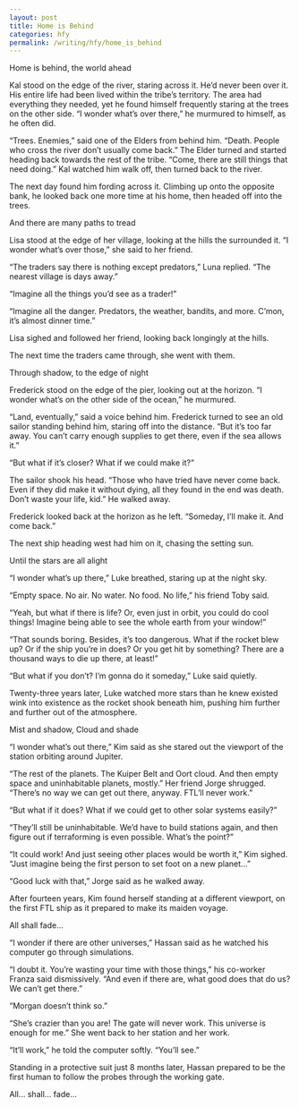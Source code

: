 ```yaml
---
layout: post
title: Home is Behind
categories: hfy
permalink: /writing/hfy/home_is_behind
---
```


Home is behind, the world ahead

Kal stood on the edge of the river, staring across it. He’d never been over it. His entire life had been lived within the tribe’s territory. The area had everything they needed, yet he found himself frequently staring at the trees on the other side. “I wonder what’s over there,” he murmured to himself, as he often did. 

“Trees. Enemies,” said one of the Elders from behind him. “Death. People who cross the river don’t usually come back.” The Elder turned and started heading back towards the rest of the tribe. “Come, there are still things that need doing.” Kal watched him walk off, then turned back to the river.

The next day found him fording across it. Climbing up onto the opposite bank, he looked back one more time at his home, then headed off into the trees.

And there are many paths to tread

Lisa stood at the edge of her village, looking at the hills the surrounded it. “I wonder what’s over those,” she said to her friend. 

“The traders say there is nothing except predators,” Luna replied. “The nearest village is days away.” 

“Imagine all the things you’d see as a trader!”

“Imagine all the danger. Predators, the weather, bandits, and more. C’mon, it’s almost dinner time.”

Lisa sighed and followed her friend, looking back longingly at the hills.

The next time the traders came through, she went with them.

Through shadow, to the edge of night

Frederick stood on the edge of the pier, looking out at the horizon. “I wonder what’s on the other side of the ocean,” he murmured.

“Land, eventually,” said a voice behind him. Frederick turned to see an old sailor standing behind him, staring off into the distance. “But it’s too far away. You can’t carry enough supplies to get there, even if the sea allows it.”

“But what if it’s closer? What if we could make it?”

The sailor shook his head. “Those who have tried have never come back. Even if they did make it without dying, all they found in the end was death. Don’t waste your life, kid.” He walked away.

Frederick looked back at the horizon as he left. “Someday, I’ll make it. And come back.”

The next ship heading west had him on it, chasing the setting sun.

Until the stars are all alight

“I wonder what’s up there,” Luke breathed, staring up at the night sky.

“Empty space. No air. No water. No food. No life,” his friend Toby said.

“Yeah, but what if there is life? Or, even just in orbit, you could do cool things! Imagine being able to see the whole earth from your window!”

“That sounds boring. Besides, it’s too dangerous. What if the rocket blew up? Or if the ship you’re in does? Or you get hit by something? There are a thousand ways to die up there, at least!”

“But what if you don’t? I’m gonna do it someday,” Luke said quietly.

Twenty-three years later, Luke watched more stars than he knew existed wink into existence as the rocket shook beneath him, pushing him further and further out of the atmosphere.

Mist and shadow, Cloud and shade

“I wonder what’s out there,” Kim said as she stared out the viewport of the station orbiting around Jupiter.

“The rest of the planets. The Kuiper Belt and Oort cloud. And then empty space and uninhabitable planets, mostly.” Her friend Jorge shrugged. “There’s no way we can get out there, anyway. FTL’ll never work.”

“But what if it does? What if we could get to other solar systems easily?”

“They’ll still be uninhabitable. We’d have to build stations again, and then figure out if terraforming is even possible. What’s the point?”

“It could work! And just seeing other places would be worth it,” Kim sighed. “Just imagine being the first person to set foot on a new planet…”

“Good luck with that,” Jorge said as he walked away.

After fourteen years, Kim found herself standing at a different viewport, on the first FTL ship as it prepared to make its maiden voyage.

All shall fade…

“I wonder if there are other universes,” Hassan said as he watched his computer go through simulations.

“I doubt it. You’re wasting your time with those things,” his co-worker Franza said dismissively. “And even if there are, what good does that do us? We can’t get there.”

“Morgan doesn’t think so.”

“She’s crazier than you are! The gate will never work. This universe is enough for me.” She went back to her station and her work.

“It’ll work,” he told the computer softly. “You’ll see.”

Standing in a protective suit just 8 months later, Hassan prepared to be the first human to follow the probes through the working gate.

All… shall… fade…
